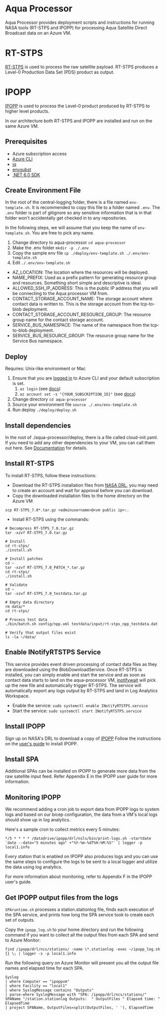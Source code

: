 # Aqua Processor
Aqua Processor provides deployment scripts and instructions for running NASA tools (RT-STPS and IPOPP) for processing Aqua Satellite Direct Broadcast data on an Azure VM. 

# RT-STPS
[RT-STPS](https://directreadout.sci.gsfc.nasa.gov/?id=dspContent&cid=69) is used to process the raw satellite payload. RT-STPS produces a Level-0 Production Data Set (PDS) product as output.


# IPOPP 
[IPOPP](https://directreadout.sci.gsfc.nasa.gov/?id=dspContent&cid=68) is used to process the Level-0 product produced by RT-STPS to higher level products.

In our architecture both RT-STPS and IPOPP are installed and run on the same Azure VM. 

## Prerequisites
* Azure subscription access
* [Azure CLI](https://docs.microsoft.com/en-us/cli/azure/)
* [jq](https://stedolan.github.io/jq/download/)
* [envsubst](https://command-not-found.com/envsubst)
* [.NET 6.0 SDK](https://dotnet.microsoft.com/en-us/download/dotnet/6.0)

## Create Environment File
In the root of the central-logging folder, there is a file named `env-template.sh`. It is recommended to copy this file to a folder named `.env`. The `.env` folder is part of gitignore so any sensitive information that is in that folder won't accidentally get checked in to any repositories.

In the following steps, we will assume that you keep the name of `env-template.sh`. You are free to pick any name.

1. Change directory to aqua-processor `cd aqua-processor`
2. Make the .env folder `mkdir -p ./.env`
3. Copy the sample env file `cp ./deploy/env-template.sh ./.env/env-template.sh`
4. Edit `./.env/env-template.sh`
  * AZ_LOCATION: The location where the resources will be deployed.
  * NAME_PREFIX: Used as a prefix pattern for generating resource group and resources. Something short simple and descriptive is ideal.
  * ALLOWED_SSH_IP_ADDRESS: This is the public IP address that you will be connecting to the Aqua processor VM from.
  * CONTACT_STORAGE_ACCOUNT_NAME: The storage account where contact data is written to. This is the storage account from the tcp-to-blob deployment.
  * CONTACT_STORAGE_ACCOUNT_RESOURCE_GROUP: The resource group name for the contact storage account.
  * SERVICE_BUS_NAMESPACE: The name of the namespace from the tcp-to-blob deployment.
  * SERVICE_BUS_RESOURCE_GROUP: The resource group name for the Service Bus namespace.

## Deploy
Requires: Unix-like environment or Mac
1. Ensure that you are [logged in](https://docs.microsoft.com/en-us/cli/azure/authenticate-azure-cli) to Azure CLI and your default subscription is set. 
   1. `az login` (see [docs](https://docs.microsoft.com/en-us/cli/azure/authenticate-azure-cli))
   2. `az account set -s "{YOUR_SUBSCRIPTION_ID}"` (see [docs](https://docs.microsoft.com/en-us/cli/azure/manage-azure-subscriptions-azure-cli#change-the-active-subscription))
2. Change directory `cd aqua-processor`
3. Source your environment file `source ./.env/env-template.sh`
4. Run deploy `./deploy/deploy.sh`

## Install dependencies
In the root of ./aqua-processor/deploy, there is a file called cloud-init.yaml. If you need to add any other dependencies to your VM, you can call them out here. See [Documentation](https://docs.microsoft.com/en-us/azure/virtual-machines/linux/cloud-init-deep-dive) for details.

## Install RT-STPS
To install RT-STPS, follow these instructions:
- Download the RT-STPS installation files from [NASA DRL](https://directreadout.sci.gsfc.nasa.gov/?id=dspContent&cid=325&type=software), you may need to create an account and wait for approval before you can download.
- Copy the downloaded installation files to the home directory on the Azure VM
```
scp RT-STPS_7.0*.tar.gz <adminusername>@<vm public ip>:.
```

- Install RT-STPS using the commands:

```
# Decompress RT-STPS_7.0.tar.gz
tar -xzvf RT-STPS_7.0.tar.gz

# Install
cd rt-stps/
./install.sh

# Install patches 
cd ~
tar -xzvf RT-STPS_7.0_PATCH_*.tar.gz
cd rt-stps/
./install.sh

# Validate
cd ~
tar -xzvf RT-STPS_7.0_testdata.tar.gz

# Empty data directory
rm data/*
cd rt-stps/

# Process test data
./bin/batch.sh config/npp.xml testdata/input/rt-stps_npp_testdata.dat

# Verify that output files exist
ls -la ~/data/

```
## Enable INotifyRTSTPS Service
This service provides event driven processing of contact data files as they are downloaded using the BlobDownloadService. Once RT-STPS is installed, you can simply enable and start the service and as soon as contact data starts to land on the aqua-processor VM, [inotifywait](https://linux.die.net/man/1/inotifywait) will pick up the new file and automatically trigger RT-STPS. The service will automatically export any logs output by RT-STPS and land in Log Analytics Workspace.

- Enable the service: `sudo systemctl enable INotifyRTSTPS.service`
- Start the service: `sudo systemctl start INotifyRTSTPS.service`

## Install IPOPP
Sign up on NASA's DRL to download a copy of [IPOPP](https://directreadout.sci.gsfc.nasa.gov/?id=dspContent&cid=68)
Follow the instructions on the [user's guide](https://directreadout.sci.gsfc.nasa.gov/links/rsd_eosdb/PDF/IPOPP_4.1_Users_Guide.pdf) to install IPOPP.

## Install SPA
Additional SPAs can be installed on IPOPP to generate more data from the raw satellite input feed. Refer Appendix E in the IPOPP user guide for more information.

## Monitoring IPOPP
We recommend adding a cron job to export data from IPOPP logs to system logs and based on our bicep configuration, the data from a VM's local logs should show up in log analytics.

Here's a sample cron to collect metrics every 5 minutes:
```
*/5 * * * * /datadrive/ipopp/drl/nsls/bin/print-logs.sh -startdate `date --date="5 minutes ago" +"%Y-%m-%dT%H:%M:%S"` | logger -p local1.info
```

Every station that is enabled on IPOPP also produces logs and you can use the same steps to configure the logs to be sent to a local logger and utilize the data using log analytics.

For more information about monitoring, refer to Appendix F in the IPOPP user's guide.

## Get IPOPP output files from the logs
`SPAruntime.sh` processes a station.stationlog file, finds each execution of the SPA service, and prints how long the SPA service took to create each set of outputs. 

Copy the `ipopp_log.sh` to your home directory and run the following command if you want to collect all the output files from each SPA and send to Azure Monitor:
```
find /ipopp/drl/ncs/stations/ -name \*.stationlog -exec ~/ipopp_log.sh {} \; | logger -s -p local1.info
```

Run the following query on Azure Monitor will present you all the output file names and elapsed time for each SPA.
```
Syslog
| where Computer == "ipoppvm"
| where Facility == "local1"
| where SyslogMessage contains "Outputs"
| parse-where SyslogMessage with "SPA: /ipopp/drl/ncs/stations/" SPAName "/station.stationlog Outputs:  " OutputFiles " Elapsed time: " ElapsedTime
| project SPAName, OutputFiles=split(OutputFiles, ' '), ElapsedTime
```